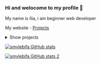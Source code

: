 ### Hi and welocome to my profile 👋 

My name is Ilia, i am beginner web developer

My website - [Projects](https://smylebifa.github.io)

<details>
  <summary>Show projects</summary>

- Configurations, external processing, 1C manual - **[1C](https://github.com/smylebifa/1C)**

- Creating an electronic digital signature, sending by mail and verifying the signature (ASP NET, MVC) - **[DigitalSignature](https://github.com/smylebifa/CreateAndSendSignatureByGmail)**

- API for working with exchange rates (ASP NET, Web API) - **[ExchangeRates](https://github.com/smylebifa/ExchangeRates)**

- Problem solving from the Web (HTML, CSS, JS) - **[Web](https://github.com/smylebifa/SolutionsWeb)**

- Web application for tracking user purchases (ASP NET, MVC, Swagger) and API for it - **[ProductsAccounting](https://github.com/smylebifa/ProductsAccounting)** , **[ProductAPI](https://github.com/smylebifa/ProductAPI)**

- Android application - cryptography test (Kotlin) - **[CryptQuiz](https://github.com/smylebifa/CryptQuiz)**

- Application for differentiating user rights and storing encrypted data (Qt, C++) - **[SecInf](https://github.com/smylebifa/SecInf2)**

- Website for working with telegram groups (Perl) - **[WebTelegramBot](https://github.com/smylebifa/WebTelegramBot)** 

</details>

[![smylebifa GitHub stats](https://github-readme-stats.vercel.app/api?username=smylebifa&show_icons=true&theme=tokyonight)](https://github.com/smylebifa)

[![smylebifa GitHub stats 2](http://github-readme-streak-stats.herokuapp.com/?user=smylebifa&theme=tokyonight&date_format=M%20j%5B%2C%20Y%5D&ring=ff3068&fire=ff3068&sideNums=ff3068)](https://github.com/smylebifa)
